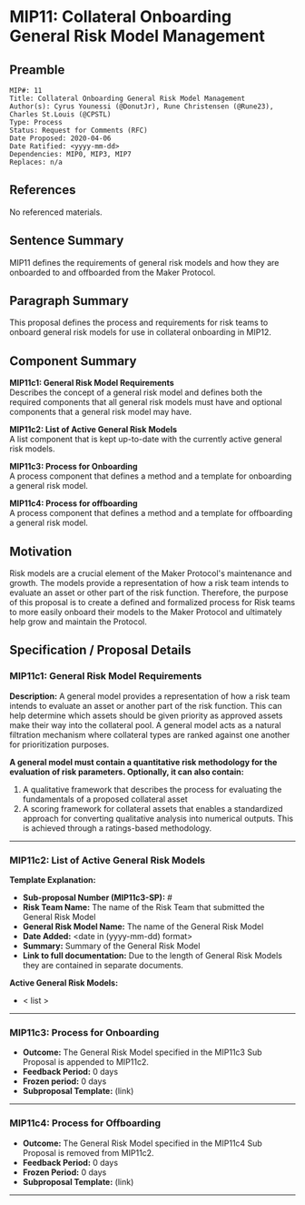 # MIP11: Collateral Onboarding General Risk Model Management

## Preamble
```
MIP#: 11
Title: Collateral Onboarding General Risk Model Management
Author(s): Cyrus Younessi (@DonutJr), Rune Christensen (@Rune23), Charles St.Louis (@CPSTL)
Type: Process
Status: Request for Comments (RFC)
Date Proposed: 2020-04-06
Date Ratified: <yyyy-mm-dd>
Dependencies: MIP0, MIP3, MIP7
Replaces: n/a
```

## References
No referenced materials.

## Sentence Summary

MIP11 defines the requirements of general risk models and how they are onboarded to and offboarded from the Maker Protocol.

## Paragraph Summary

This proposal defines the process and requirements for risk teams to onboard general risk models for use in collateral onboarding in MIP12.

## Component Summary

**MIP11c1: General Risk Model Requirements**  
Describes the concept of a general risk model and defines both the required components that all general risk models must have and optional components that a general risk model may have.

**MIP11c2: List of Active General Risk Models**  
A list component that is kept up-to-date with the currently active general risk models.

**MIP11c3: Process for Onboarding**  
A process component that defines a method and a template for onboarding a general risk model.

**MIP11c4: Process for offboarding**  
A process component that defines a method and a template for offboarding a general risk model.

## Motivation

Risk models are a crucial element of the Maker Protocol's maintenance and growth. The models provide a representation of how a risk team intends to evaluate an asset or other part of the risk function. Therefore, the purpose of this proposal is to create a defined and formalized process for Risk teams to more easily onboard their models to the Maker Protocol and ultimately help grow and maintain the Protocol.

## Specification / Proposal Details

### MIP11c1: General Risk Model Requirements

**Description:** A general model provides a representation of how a risk team intends to evaluate an asset or another part of the risk function. This can help determine which assets should be given priority as approved assets make their way into the collateral pool. A general model acts as a natural filtration mechanism where collateral types are ranked against one another for prioritization purposes. 

**A general model must contain a quantitative risk methodology for the evaluation of risk parameters. Optionally, it can also contain:** 

1. A qualitative framework that describes the process for evaluating the fundamentals of a proposed collateral asset
2. A scoring framework for collateral assets that enables a standardized approach for converting qualitative analysis into numerical outputs. This is achieved through a ratings-based methodology.

---

### MIP11c2: List of Active General Risk Models

**Template Explanation:**
- **Sub-proposal Number (MIP11c3-SP):** #
- **Risk Team Name:** The name of the Risk Team that submitted the General Risk Model
- **General Risk Model Name:** The name of the General Risk Model
- **Date Added:** <date in (yyyy-mm-dd) format>
- **Summary:** Summary of the General Risk Model
- **Link to full documentation:** Due to the length of General Risk Models they are contained in separate documents.

**Active General Risk Models:**

- < list >

---

### MIP11c3: Process for Onboarding

- **Outcome:** The General Risk Model specified in the MIP11c3 Sub Proposal is appended to MIP11c2.
- **Feedback Period:** 0 days
- **Frozen period:** 0 days
- **Subproposal Template:** (link)
---

### MIP11c4: Process for Offboarding

- **Outcome:** The General Risk Model specified in the MIP11c4 Sub Proposal is removed from MIP11c2.
- **Feedback Period:** 0 days
- **Frozen Period:** 0 days
- **Subproposal Template:** (link)

---
